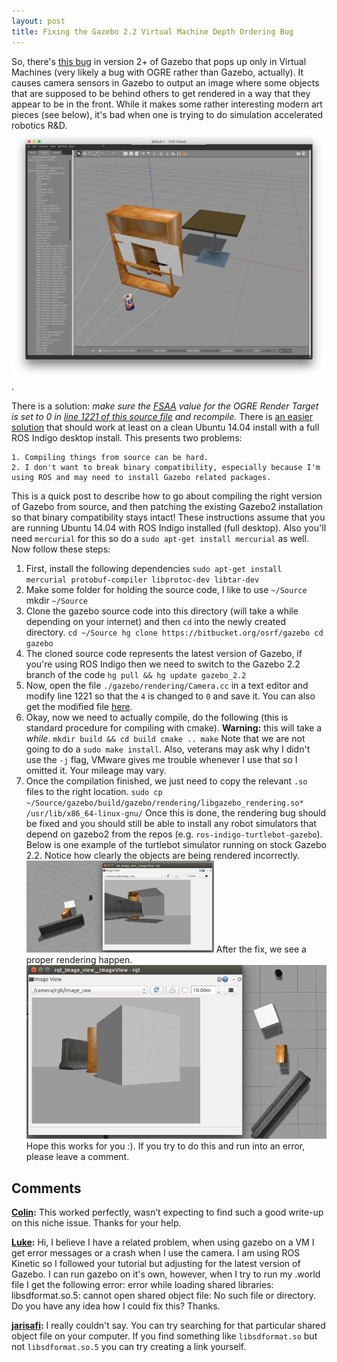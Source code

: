 ```yaml
---
layout: post
title: Fixing the Gazebo 2.2 Virtual Machine Depth Ordering Bug
---
```


So, there's [this bug](https://bitbucket.org/osrf/gazebo/issues/1837/vmware-rendering-z-ordering-appears-random) in version 2+ of Gazebo that pops up only in Virtual Machines (very likely a bug with OGRE rather than Gazebo, actually). It causes camera sensors in Gazebo to output an image where some objects that are supposed to be behind others to get rendered in a way that they appear to be in the front. While it makes some rather interesting modern art pieces (see below), it's bad when one is trying to do simulation accelerated robotics R&D. ![images/4290374476-screen_shot_2016-01-19_at_12.53.38_pm_720.png](/images/4290374476-screen_shot_2016-01-19_at_12-53-38_pm_720.png).

There is a solution: _make sure the [FSAA](https://en.wikipedia.org/wiki/Spatial_anti-aliasing#Full-scene_anti-aliasing) value for the OGRE Render Target is set to 0 in [line 1221 of this source file](https://bitbucket.org/osrf/gazebo/src/651b6b1fc78b05ae2825d3771371f6824f83e579/gazebo/rendering/Camera.cc?at=gazebo_2.2&fileviewer=file-view-default#Camera.cc-1221) and recompile._ There is [an easier solution](https://github.com/safijari/gazebo_depth_bugfix) that should work at least on a clean Ubuntu 14.04 install with a full ROS Indigo desktop install. This presents two problems: 

    1. Compiling things from source can be hard.
    2. I don't want to break binary compatibility, especially because I'm using ROS and may need to install Gazebo related packages.
This is a quick post to describe how to go about compiling the right version of Gazebo from source, and then patching the existing Gazebo2 installation so that binary compatibility stays intact! These instructions assume that you are running Ubuntu 14.04 with ROS Indigo installed (full desktop). Also you'll need `mercurial` for this so do a `sudo apt-get install mercurial` as well. Now follow these steps: 

  1. First, install the following dependencies `sudo apt-get install mercurial protobuf-compiler libprotoc-dev libtar-dev`
  2. Make some folder for holding the source code, I like to use `~/Source` mkdir `~/Source` 
  3. Clone the gazebo source code into this directory (will take a while depending on your internet) and then `cd` into the newly created directory. ` cd ~/Source hg clone https://bitbucket.org/osrf/gazebo cd gazebo ` 
  4. The cloned source code represents the latest version of Gazebo, if you're using ROS Indigo then we need to switch to the Gazebo 2.2 branch of the code ` hg pull && hg update gazebo_2.2 ` 
  5. Now, open the file `./gazebo/rendering/Camera.cc` in a text editor and modify line 1221 so that the `4` is changed to `0` and save it. You can also get the modified file [here](https://gist.github.com/safijari/937e7ee4baa9ac96de637ce4bc9134f7).
  6. Okay, now we need to actually compile, do the following (this is standard procedure for compiling with cmake). **Warning:** this will take a _while_. ` mkdir build && cd build cmake .. make ` Note that we are not going to do a `sudo make install`. Also, veterans may ask why I didn't use the `-j` flag, VMware gives me trouble whenever I use that so I omitted it. Your mileage may vary.
  7. Once the compilation finished, we just need to copy the relevant `.so` files to the right location. ` sudo cp ~/Source/gazebo/build/gazebo/rendering/libgazebo_rendering.so* /usr/lib/x86_64-linux-gnu/ ` 
Once this is done, the rendering bug should be fixed and you should still be able to install any robot simulators that depend on gazebo2 from the repos (e.g. `ros-indigo-turtlebot-gazebo`). Below is one example of the turtlebot simulator running on stock Gazebo 2.2. Notice how clearly the objects are being rendered incorrectly. ![Gazebo rendering depth bug](/images/gaz1.png?w=300) After the fix, we see a proper rendering happen. ![Gazebo depth rendering bug fixed](/images/gaz2.png?w=300) Hope this works for you :). If you try to do this and run into an error, please leave a comment.

## Comments

**[Colin](#2 "2017-04-08 17:27:09"):** This worked perfectly, wasn’t expecting to find such a good write-up on this niche issue. Thanks for your help.

**[Luke](#3 "2017-04-21 11:35:04"):** Hi, I believe I have a related problem, when using gazebo on a VM I get error messages or a crash when I use the camera. I am using ROS Kinetic so I followed your tutorial but adjusting for the latest version of Gazebo. I can run gazebo on it's own, however, when I try to run my .world file I get the following error: error while loading shared libraries: libsdformat.so.5: cannot open shared object file: No such file or directory. Do you have any idea how I could fix this? Thanks.

**[jarisafi](#4 "2017-04-21 23:16:31"):** I really couldn't say. You can try searching for that particular shared object file on your computer. If you find something like `libsdformat.so` but not `libsdformat.so.5` you can try creating a link yourself.

